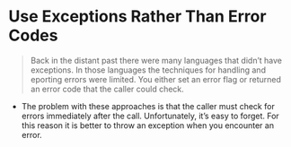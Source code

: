 # Use Exceptions Rather Than Error Codes

> Back in the distant past there were many languages that didn’t have exceptions. In those languages the techniques for handling and  eporting errors were limited. You either set an error flag or returned an error code that the caller could check.


* The problem with these approaches is that the caller must check for errors immediately after the call. Unfortunately, it’s easy to forget. For this reason it is better to throw an exception when you encounter an error.